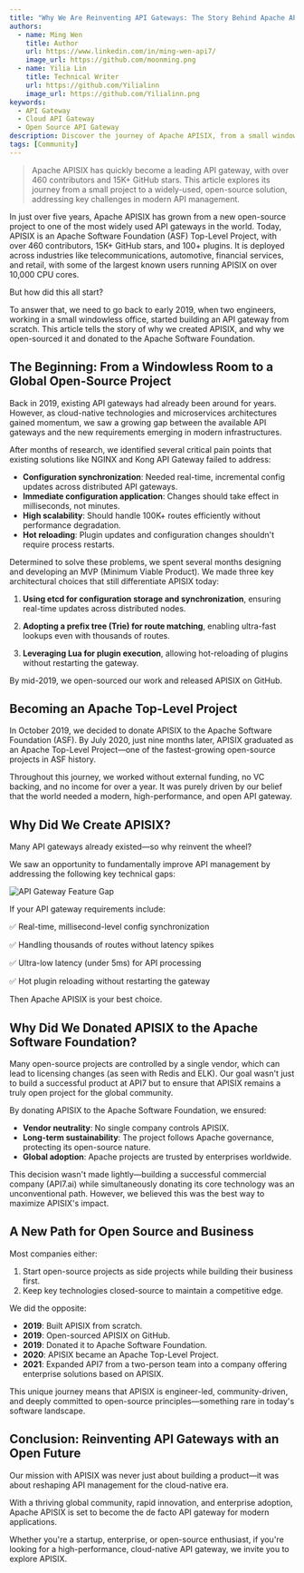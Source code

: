 ```yaml
---
title: "Why We Are Reinventing API Gateways: The Story Behind Apache APISIX"
authors:
  - name: Ming Wen
    title: Author
    url: https://www.linkedin.com/in/ming-wen-api7/
    image_url: https://github.com/moonming.png
  - name: Yilia Lin
    title: Technical Writer
    url: https://github.com/Yilialinn
    image_url: https://github.com/Yilialinn.png
keywords:
  - API Gateway
  - Cloud API Gateway
  - Open Source API Gateway
description: Discover the journey of Apache APISIX, from a small windowless office to a global open-source success. Learn why we created APISIX, its rapid growth, and how it addresses modern API gateway needs.
tags: [Community]
---
```


<head>
  <link rel="canonical" href="https://www.linkedin.com/pulse/why-we-reinventing-api-gateways-story-behind-apache-apisix-ming-wen-h3yqc/" />
</head>

>Apache APISIX has quickly become a leading API gateway, with over 460 contributors and 15K+ GitHub stars. This article explores its journey from a small project to a widely-used, open-source solution, addressing key challenges in modern API management.

<!--truncate-->

In just over five years, Apache APISIX has grown from a new open-source project to one of the most widely used API gateways in the world. Today, APISIX is an Apache Software Foundation (ASF) Top-Level Project, with over 460 contributors, 15K+ GitHub stars, and 100+ plugins. It is deployed across industries like telecommunications, automotive, financial services, and retail, with some of the largest known users running APISIX on over 10,000 CPU cores.

But how did this all start?

To answer that, we need to go back to early 2019, when two engineers, working in a small windowless office, started building an API gateway from scratch. This article tells the story of why we created APISIX, and why we open-sourced it and donated to the Apache Software Foundation.

## The Beginning: From a Windowless Room to a Global Open-Source Project

Back in 2019, existing API gateways had already been around for years. However, as cloud-native technologies and microservices architectures gained momentum, we saw a growing gap between the available API gateways and the new requirements emerging in modern infrastructures.

After months of research, we identified several critical pain points that existing solutions like NGINX and Kong API Gateway failed to address:

- **Configuration synchronization**: Needed real-time, incremental config updates across distributed API gateways.
- **Immediate configuration application**: Changes should take effect in milliseconds, not minutes.
- **High scalability**: Should handle 100K+ routes efficiently without performance degradation.
- **Hot reloading**: Plugin updates and configuration changes shouldn't require process restarts.

Determined to solve these problems, we spent several months designing and developing an MVP (Minimum Viable Product). We made three key architectural choices that still differentiate APISIX today:

1. **Using etcd for configuration storage and synchronization**, ensuring real-time updates across distributed nodes.

2. **Adopting a prefix tree (Trie) for route matching**, enabling ultra-fast lookups even with thousands of routes.

3. **Leveraging Lua for plugin execution**, allowing hot-reloading of plugins without restarting the gateway.

By mid-2019, we open-sourced our work and released APISIX on GitHub.

## Becoming an Apache Top-Level Project

In October 2019, we decided to donate APISIX to the Apache Software Foundation (ASF). By July 2020, just nine months later, APISIX graduated as an Apache Top-Level Project—one of the fastest-growing open-source projects in ASF history.

Throughout this journey, we worked without external funding, no VC backing, and no income for over a year. It was purely driven by our belief that the world needed a modern, high-performance, and open API gateway.

## Why Did We Create APISIX?

Many API gateways already existed—so why reinvent the wheel?

We saw an opportunity to fundamentally improve API management by addressing the following key technical gaps:

![API Gateway Feature Gap](https://static.api7.ai/uploads/2025/02/21/1rsgP5ka_api-gateway-feature-gap.jpeg)

If your API gateway requirements include:

✅ Real-time, millisecond-level config synchronization

✅ Handling thousands of routes without latency spikes

✅ Ultra-low latency (under 5ms) for API processing

✅ Hot plugin reloading without restarting the gateway

Then Apache APISIX is your best choice.

## Why Did We Donated APISIX to the Apache Software Foundation?

Many open-source projects are controlled by a single vendor, which can lead to licensing changes (as seen with Redis and ELK). Our goal wasn't just to build a successful product at API7 but to ensure that APISIX remains a truly open project for the global community.

By donating APISIX to the Apache Software Foundation, we ensured:

- **Vendor neutrality**: No single company controls APISIX.
- **Long-term sustainability**: The project follows Apache governance, protecting its open-source nature.
- **Global adoption**: Apache projects are trusted by enterprises worldwide.

This decision wasn't made lightly—building a successful commercial company (API7.ai) while simultaneously donating its core technology was an unconventional path. However, we believed this was the best way to maximize APISIX's impact.

## A New Path for Open Source and Business

Most companies either:

1. Start open-source projects as side projects while building their business first.
2. Keep key technologies closed-source to maintain a competitive edge.

We did the opposite:

- **2019**: Built APISIX from scratch.
- **2019**: Open-sourced APISIX on GitHub.
- **2019**: Donated it to Apache Software Foundation.
- **2020**: APISIX became an Apache Top-Level Project.
- **2021**: Expanded API7 from a two-person team into a company offering enterprise solutions based on APISIX.

This unique journey means that APISIX is engineer-led, community-driven, and deeply committed to open-source principles—something rare in today's software landscape.

## Conclusion: Reinventing API Gateways with an Open Future

Our mission with APISIX was never just about building a product—it was about reshaping API management for the cloud-native era.

With a thriving global community, rapid innovation, and enterprise adoption, Apache APISIX is set to become the de facto API gateway for modern applications.

Whether you're a startup, enterprise, or open-source enthusiast, if you're looking for a high-performance, cloud-native API gateway, we invite you to explore APISIX.
